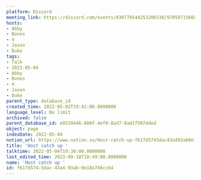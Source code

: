 ```yaml
---
platform: Discord
meeting_link: https://discord.com/events/830770544253206538/970597156681568276
hosts:
- Abby
- Bones
- π
- Jason
- Duke
tags:
- Talk
- 2022-05-04
- Abby
- Bones
- π
- Jason
- Duke
parent_type: database_id
created_time: 2022-05-02T19:41:00.0000000
language_level: No limit
archived: false
parent_database_id: e9339446-880f-4ef0-8ad7-8ad1f507dded
object: page
indexDate: 2022-05-04
notion_url: https://www.notion.so/Host-catch-up-f617d5745dac43a493ab0e18a766cc64
title: 'Host catch up '
talktime: 2022-05-04T19:30:00.0000000
last_edited_time: 2023-09-18T10:49:00.0000000
name: 'Host catch up '
id: f617d574-5dac-43a4-93ab-0e18a766cc64
---
```





